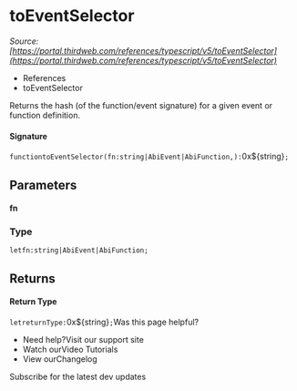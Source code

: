 # toEventSelector

*Source: [https://portal.thirdweb.com/references/typescript/v5/toEventSelector](https://portal.thirdweb.com/references/typescript/v5/toEventSelector)*

* References
* toEventSelector

Returns the hash (of the function/event signature) for a given event or function definition.

#### Signature

`functiontoEventSelector(fn:string|AbiEvent|AbiFunction,):`0x${string}`;`
## Parameters

#### fn

### Type

`letfn:string|AbiEvent|AbiFunction;`
## Returns

#### Return Type

`letreturnType:`0x${string}`;`Was this page helpful?

* Need help?Visit our support site
* Watch ourVideo Tutorials
* View ourChangelog

Subscribe for the latest dev updates

